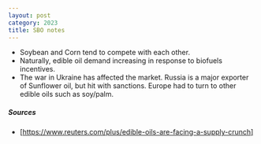 ```yaml
---
layout: post
category: 2023
title: SBO notes
---
```


- Soybean and Corn tend to compete with each other.
- Naturally, edible oil demand increasing in response to biofuels incentives.
- The war in Ukraine has affected the market. Russia is a major exporter of Sunflower oil, but hit with sanctions. Europe had to turn to other edible oils such as soy/palm.

##### Sources
- [https://www.reuters.com/plus/edible-oils-are-facing-a-supply-crunch]
